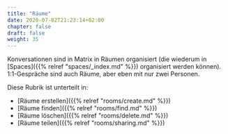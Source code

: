 ```yaml
---
title: "Räume"
date: 2020-07-02T21:23:14+02:00
chapter: false
draft: false
weight: 35
---
```


Konversationen sind in Matrix in Räumen organisiert (die wiederum in [Spaces]({{% relref "spaces/_index.md" %}}) organisiert werden können). 1:1-Gespräche sind auch Räume, aber eben mit nur zwei Personen.

Diese Rubrik ist unterteilt in:
* [Räume erstellen]({{% relref "rooms/create.md" %}})
* [Räume finden]({{% relref "rooms/find.md" %}})
* [Räume löschen]({{% relref "rooms/delete.md" %}})
* [Räume teilen]({{% relref "rooms/sharing.md" %}})
